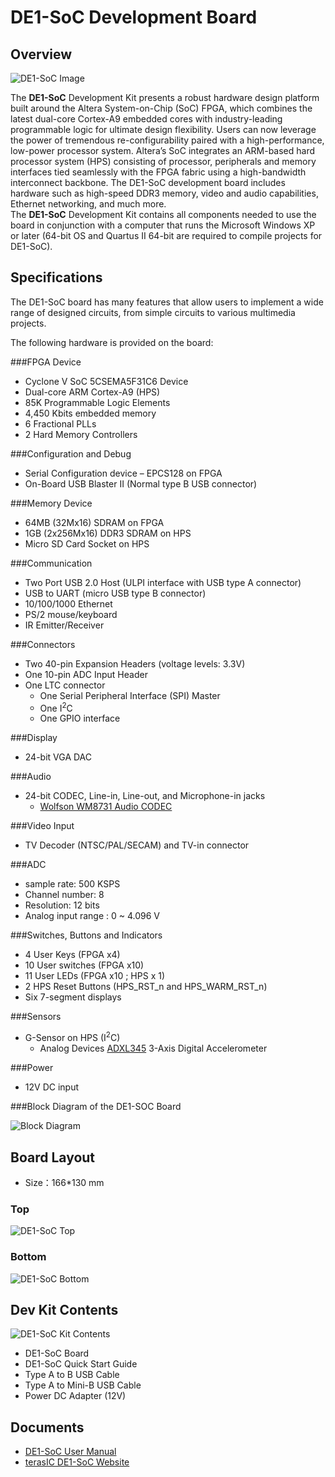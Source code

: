 # DE1-SoC Development Board

## Overview
![DE1-SoC Image](DE1-SoC_top45_01.jpg)

The **DE1-SoC** Development Kit presents a robust hardware design platform built around the Altera System-on-Chip (SoC) FPGA, which combines the latest dual-core Cortex-A9 embedded cores with industry-leading programmable logic for ultimate design flexibility. Users can now leverage the power of tremendous re-configurability paired with a high-performance, low-power processor system. Altera’s SoC integrates an ARM-based hard processor system (HPS) consisting of processor, peripherals and memory interfaces tied seamlessly with the FPGA fabric using a high-bandwidth interconnect backbone. The DE1-SoC development board includes hardware such as high-speed DDR3 memory, video and audio capabilities, Ethernet networking, and much more.  
The **DE1-SoC** Development Kit contains all components needed to use the board in conjunction with a computer that runs the Microsoft Windows XP or later (64-bit OS and Quartus II 64-bit are required to compile projects for DE1-SoC). 

 

## Specifications

The DE1-SoC board has many features that allow users to implement a wide range of designed circuits, from simple circuits to various multimedia projects.

The following hardware is provided on the board:

###FPGA Device

* Cyclone V SoC 5CSEMA5F31C6 Device
* Dual-core ARM Cortex-A9 (HPS)
* 85K Programmable Logic Elements
* 4,450 Kbits embedded memory
* 6 Fractional PLLs
* 2 Hard Memory Controllers

###Configuration and Debug

* Serial Configuration device – EPCS128 on FPGA
* On-Board USB Blaster II (Normal type B USB connector)

###Memory Device

* 64MB (32Mx16) SDRAM on FPGA
* 1GB (2x256Mx16) DDR3 SDRAM on HPS
* Micro SD Card Socket on HPS

###Communication

* Two Port USB 2.0 Host (ULPI interface with USB type A connector)
* USB to UART (micro USB type B connector)
* 10/100/1000 Ethernet
* PS/2 mouse/keyboard
* IR Emitter/Receiver

###Connectors

* Two 40-pin Expansion Headers (voltage levels: 3.3V)
* One 10-pin ADC Input Header
* One LTC connector
  * One Serial Peripheral Interface (SPI) Master
  * One I<sup>2</sup>C
  * One GPIO interface

###Display

* 24-bit VGA DAC

###Audio

* 24-bit CODEC, Line-in, Line-out, and Microphone-in jacks
  * [Wolfson WM8731 Audio CODEC](http://www.cirrus.com/en/products/pro/detail/P1307.html)

###Video Input

* TV Decoder (NTSC/PAL/SECAM) and TV-in connector

###ADC

* sample rate: 500 KSPS
* Channel number: 8
* Resolution: 12 bits
* Analog input range : 0 ~ 4.096 V

###Switches, Buttons and Indicators

* 4 User Keys (FPGA x4)
* 10 User switches (FPGA x10)
* 11 User LEDs (FPGA x10 ; HPS x 1)
* 2 HPS Reset Buttons (HPS_RST_n and HPS_WARM_RST_n)
* Six 7-segment displays

###Sensors

* G-Sensor on HPS (I<sup>2</sup>C)
  * Analog Devices [ADXL345](http://www.analog.com/en/products/mems/accelerometers/adxl345.html#product-overview) 3-Axis Digital Accelerometer

###Power

* 12V DC input

###Block Diagram of the DE1-SOC Board

![Block Diagram](DE1-SoC_block_diagram.jpg)

## Board Layout

* Size：166*130 mm

### Top

![DE1-SoC Top](DE1-SoC_board_top.jpg)

### Bottom

![DE1-SoC Bottom](DE1-SoC_board_bottom.jpg)

## Dev Kit Contents

![DE1-SoC Kit Contents](DE1-SoC_kit_contents.jpg)
* DE1-SoC Board
* DE1-SoC Quick Start Guide
* Type A to B USB Cable
* Type A to Mini-B USB Cable
* Power DC Adapter (12V)

## Documents

* [DE1-SoC User Manual](DE1-SoC_User_manual_ref.pdf)
* [terasIC DE1-SoC Website](https://www.terasic.com.tw/cgi-bin/page/archive.pl?Language=English&CategoryNo=165&No=836)
